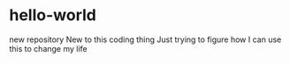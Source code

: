 # hello-world
new repository
New to this coding thing
Just trying to figure how I can use this to change my life
